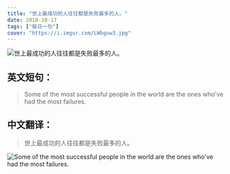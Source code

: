 ```yaml
---
title: "世上最成功的人往往都是失败最多的人。"
date: 2018-10-17
tags: ["每日一句"]
cover: "https://i.imgur.com/LWbguw3.jpg"
---
```


![世上最成功的人往往都是失败最多的人。](https://i.imgur.com/tmZ0QnK.jpg)

## 英文短句：
> Some of the most successful people in the world are the ones who've had the most failures.

<!--more-->

## 中文翻译：
> 世上最成功的人往往都是失败最多的人。

![Some of the most successful people in the world are the ones who've had the most failures.](https://i.imgur.com/fNCBVLu.jpg)

